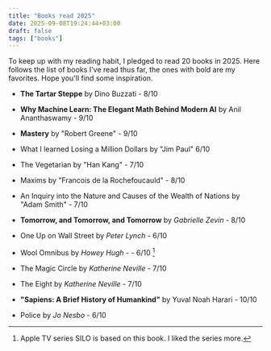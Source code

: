 ```yaml
---
title: "Books read 2025"
date: 2025-09-08T19:24:44+03:00
draft: false
tags: ["books"]
---
```


To keep up with my reading habit,
I pledged to read 20 books in 2025.
Here follows the list of books I've read thus far,
the ones with bold are my favorites.
Hope you'll find some inspiration.

- **The Tartar Steppe** by Dino Buzzati - 8/10

- **Why Machine Learn: The Elegant Math Behind Modern AI**  by Anil Ananthaswamy - 9/10

- **Mastery** by "Robert Greene" - 9/10

- What I learned Losing a Million Dollars by "Jim Paul" 6/10

- The Vegetarian by "Han Kang" - 7/10

- Maxims by "Francois de la Rochefoucauld" - 8/10

- An Inquiry into the Nature and Causes of the Wealth of Nations by "Adam Smith" - 7/10

- **Tomorrow, and Tomorrow, and Tomorrow** by *Gabrielle Zevin* - 8/10

- One Up on Wall Street by *Peter Lynch* - 6/10 

- Wool Omnibus by *Howey Hugh* -  - 6/10 [^1]

- The Magic Circle by *Katherine Neville* - 7/10

- The Eight by *Katherine Neville* - 7/10

- **"Sapiens: A Brief History of Humankind"** by Yuval Noah Harari - 10/10

- Police by *Jo Nesbo* - 6/10

[^1]: Apple TV series SILO is based on this book. I liked the series more.